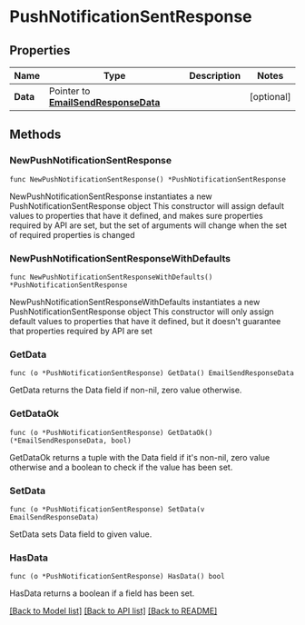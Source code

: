 # PushNotificationSentResponse

## Properties

Name | Type | Description | Notes
------------ | ------------- | ------------- | -------------
**Data** | Pointer to [**EmailSendResponseData**](EmailSendResponseData.md) |  | [optional] 

## Methods

### NewPushNotificationSentResponse

`func NewPushNotificationSentResponse() *PushNotificationSentResponse`

NewPushNotificationSentResponse instantiates a new PushNotificationSentResponse object
This constructor will assign default values to properties that have it defined,
and makes sure properties required by API are set, but the set of arguments
will change when the set of required properties is changed

### NewPushNotificationSentResponseWithDefaults

`func NewPushNotificationSentResponseWithDefaults() *PushNotificationSentResponse`

NewPushNotificationSentResponseWithDefaults instantiates a new PushNotificationSentResponse object
This constructor will only assign default values to properties that have it defined,
but it doesn't guarantee that properties required by API are set

### GetData

`func (o *PushNotificationSentResponse) GetData() EmailSendResponseData`

GetData returns the Data field if non-nil, zero value otherwise.

### GetDataOk

`func (o *PushNotificationSentResponse) GetDataOk() (*EmailSendResponseData, bool)`

GetDataOk returns a tuple with the Data field if it's non-nil, zero value otherwise
and a boolean to check if the value has been set.

### SetData

`func (o *PushNotificationSentResponse) SetData(v EmailSendResponseData)`

SetData sets Data field to given value.

### HasData

`func (o *PushNotificationSentResponse) HasData() bool`

HasData returns a boolean if a field has been set.


[[Back to Model list]](../README.md#documentation-for-models) [[Back to API list]](../README.md#documentation-for-api-endpoints) [[Back to README]](../README.md)


